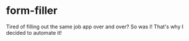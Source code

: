 # form-filler
Tired of filling out the same job app over and over?  So was I!  That's why I decided to automate it!
